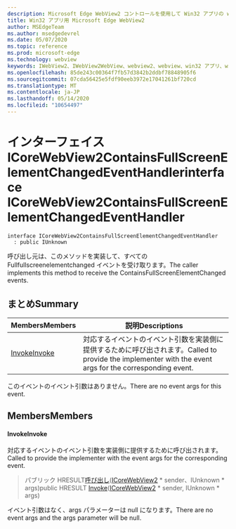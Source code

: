 ```yaml
---
description: Microsoft Edge WebView2 コントロールを使用して Win32 アプリの web コンテンツをホストする
title: Win32 アプリ用 Microsoft Edge WebView2
author: MSEdgeTeam
ms.author: msedgedevrel
ms.date: 05/07/2020
ms.topic: reference
ms.prod: microsoft-edge
ms.technology: webview
keywords: IWebView2、IWebView2WebView、webview2、webview、win32 アプリ、win32、edge、ICoreWebView2、ICoreWebView2Controller、browser control、edge html
ms.openlocfilehash: 85de243c00364f7fb57d3842b2ddbf78848905f6
ms.sourcegitcommit: 07cda56425e5fdf90eeb3972e17041261bf720cd
ms.translationtype: MT
ms.contentlocale: ja-JP
ms.lasthandoff: 05/14/2020
ms.locfileid: "10654497"
---
```

# <span data-ttu-id="202e6-104">インターフェイス ICoreWebView2ContainsFullScreenElementChangedEventHandler</span><span class="sxs-lookup"><span data-stu-id="202e6-104">interface ICoreWebView2ContainsFullScreenElementChangedEventHandler</span></span> 

```
interface ICoreWebView2ContainsFullScreenElementChangedEventHandler
  : public IUnknown
```

<span data-ttu-id="202e6-105">呼び出し元は、このメソッドを実装して、すべての Fullfullscreenelementchanged イベントを受け取ります。</span><span class="sxs-lookup"><span data-stu-id="202e6-105">The caller implements this method to receive the ContainsFullScreenElementChanged events.</span></span>

## <span data-ttu-id="202e6-106">まとめ</span><span class="sxs-lookup"><span data-stu-id="202e6-106">Summary</span></span>

 <span data-ttu-id="202e6-107">Members</span><span class="sxs-lookup"><span data-stu-id="202e6-107">Members</span></span>                        | <span data-ttu-id="202e6-108">説明</span><span class="sxs-lookup"><span data-stu-id="202e6-108">Descriptions</span></span>
--------------------------------|---------------------------------------------
[<span data-ttu-id="202e6-109">Invoke</span><span class="sxs-lookup"><span data-stu-id="202e6-109">Invoke</span></span>](#invoke) | <span data-ttu-id="202e6-110">対応するイベントのイベント引数を実装側に提供するために呼び出されます。</span><span class="sxs-lookup"><span data-stu-id="202e6-110">Called to provide the implementer with the event args for the corresponding event.</span></span>

<span data-ttu-id="202e6-111">このイベントのイベント引数はありません。</span><span class="sxs-lookup"><span data-stu-id="202e6-111">There are no event args for this event.</span></span>

## <span data-ttu-id="202e6-112">Members</span><span class="sxs-lookup"><span data-stu-id="202e6-112">Members</span></span>

#### <span data-ttu-id="202e6-113">Invoke</span><span class="sxs-lookup"><span data-stu-id="202e6-113">Invoke</span></span> 

<span data-ttu-id="202e6-114">対応するイベントのイベント引数を実装側に提供するために呼び出されます。</span><span class="sxs-lookup"><span data-stu-id="202e6-114">Called to provide the implementer with the event args for the corresponding event.</span></span>

> <span data-ttu-id="202e6-115">パブリック HRESULT[呼び出し](#invoke)([ICoreWebView2](icorewebview2.md) \* sender、IUnknown \* args)</span><span class="sxs-lookup"><span data-stu-id="202e6-115">public HRESULT [Invoke](#invoke)([ICoreWebView2](icorewebview2.md) \* sender, IUnknown \* args)</span></span>

<span data-ttu-id="202e6-116">イベント引数はなく、args パラメーターは null になります。</span><span class="sxs-lookup"><span data-stu-id="202e6-116">There are no event args and the args parameter will be null.</span></span>

